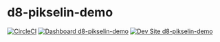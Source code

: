 # d8-pikselin-demo

[![CircleCI](https://circleci.com/gh/ericgsmith/d8-pikselin-demo.svg?style=shield)](https://circleci.com/gh/ericgsmith/d8-pikselin-demo)
[![Dashboard d8-pikselin-demo](https://img.shields.io/badge/dashboard-d8_pikselin_demo-yellow.svg)](https://dashboard.pantheon.io/sites/209a9850-5e16-41d2-8484-330565633ac7#dev/code)
[![Dev Site d8-pikselin-demo](https://img.shields.io/badge/site-d8_pikselin_demo-blue.svg)](http://dev-d8-pikselin-demo.pantheonsite.io/)